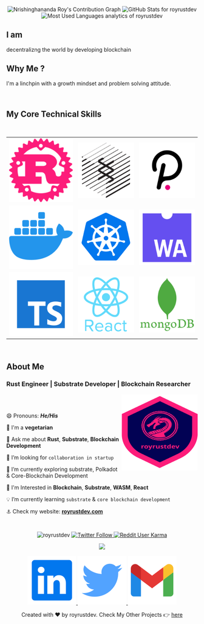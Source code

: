 <p align="center">
<img src="https://activity-graph.herokuapp.com/graph?username=royrustdev&bg_color=291B3E&color=ff64da&line=ff64da&point=fd1c7a&area_color=fd1c7a&area=true&hide_border=true" alt="Nrishinghananda Roy's Contribution Graph" width="700"/>
<img src="https://github-readme-stats.vercel.app/api?username=royrustdev&show_icons=true&include_all_commits=true&count_private=true&theme=jolly&layout=compact&hide_border=true&card_width=600&line_height=40" alt="GitHub Stats for royrustdev" width="700"/>
<img src="https://github-readme-stats.vercel.app/api/top-langs?username=royrustdev&show_icons=true&locale=en&layout=compact&theme=jolly&custom_title=My%20Local%20Repositories'%20Stats&langs_count=10&hide_border=true&hide=html,lua&line_height=40" alt="Most Used Languages analytics of royrustdev" width="700"/>
</p>

## I am

decentralizng the world by developing blockchain

## Why Me ?

I'm a linchpin with a growth mindset and problem solving attitude.

<br />

## My Core Technical Skills

<br />

<table align="center">
<tr>
<td><img src="./assets/icons/rust.svg" alt="Rust"/></td>
<td><img src="./assets/icons/substrate.svg" alt="parity substrate" /></td>
<td><img src="./assets/icons/polkadot.svg" alt="polkadot" /></td>
</tr>
<tr>
<td><img src="./assets/icons/docker.svg" alt="docker" /></td>
<td><img src="./assets/icons/kubernetes.svg" alt="Kubernetes" /></td>
<td><img src="./assets/icons/wasm.svg" alt="wasm" /></td>
</tr>
<tr>
<td><img src="./assets/icons/ts.svg" alt="typescript" /></td>
<td><img src="./assets/icons/react.svg" alt="react" /></td>
<td><img src="./assets/icons/mongodb.svg" alt="mongodb" /></td>
</tr>
</table>

<br />

## About Me

### Rust Engineer | Substrate Developer | Blockchain Researcher

<img align="right" width="200" height="200" src="./assets/img/royrustdev.svg" alt="royrustdev logo" />

<br />

<br />

😄 Pronouns: **_He/His_**

🥦 I'm a **vegetarian**

💬 Ask me about **Rust**, **Substrate**, **Blockchain Development**

🚀 I’m looking for `collaboration in startup`

🦀 I’m currently exploring substrate, Polkadot & Core-Blockchain Development

🧭 I'm Interested in **Blockchain**, **Substrate**, **WASM**, **React**

💡 I’m currently learning `substrate` & `core blockchain development`

⚓ Check my website: **[royrustdev.com](https://royrustdev.com)**

<br />
<!-- Profile Views -->
<p align="center">
<img src="https://komarev.com/ghpvc/?username=royrustdev&label=Github%20Views&color=blueviolet&style=flat-square" alt="royrustdev" />
<a href="https://twitter.com/royrustdev" target="_blank">
<img alt="Twitter Follow" src="https://img.shields.io/twitter/follow/royrustdev?color=blue&logo=Twitter&style=flat-square">
</a>
<a href="https://www.reddit.com/user/royrustdev/" target="_blank">
<img alt="Reddit User Karma" src="https://img.shields.io/reddit/user-karma/combined/royrustdev?logo=Reddit&style=flat-square">
</a>
</p>

<p align="center">
<img src="https://readme-typing-svg.herokuapp.com/?font=Architects+Daughter&size=22&center=true&vCenter=true&color=FD1C7A&lines=Thanks+For+Visiting+My+Profile+🙏;Have+A+Great+Day+!!!" />
</p>

<!-- Contact Section -->
<p align="center">
<a href="https://www.linkedin.com/in/royrustdev" target="_blank">
<img src="./assets/icons/linkedin.svg" alt="my linkedin account" />
</a>
<a href="https://twitter.com/royrustdev" target="_blank">
<img src="./assets/icons/twitter.svg" alt="my twitter account" />
</a>
<a href="mailto:royrustdev@gmail.com"><img src="./assets/icons/gmail.svg" alt="royrustdev@gmail.com" /></a>
</p>

<p align="center">Created with ❤️ by royrustdev. Check My Other Projects 👉 <a href="https://github.com/royrustdev?tab=repositories">here</a></p>

